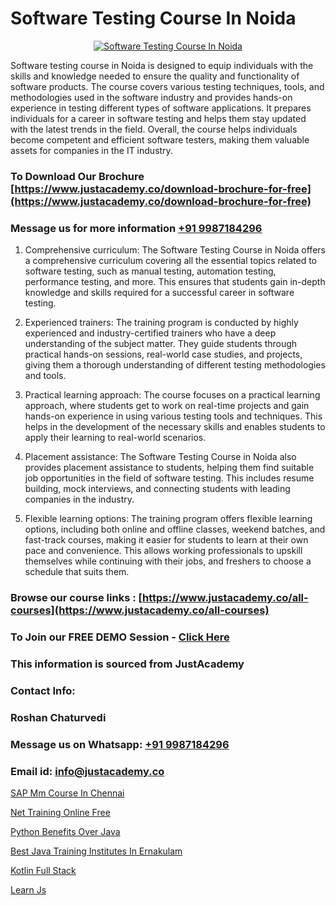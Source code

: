 # Software Testing Course In Noida

<p align="center">
  <a href="https://justacademy.co/program-detail/software-testing">
    <img src="https://justacademy.co/storage2/program_images/1704700438.webp" alt="Software Testing Course In Noida">
  </a>
</p>


Software testing course in Noida is designed to equip individuals with the skills and knowledge needed to ensure the quality and functionality of software products. The course covers various testing techniques, tools, and methodologies used in the software industry and provides hands-on experience in testing different types of software applications. It prepares individuals for a career in software testing and helps them stay updated with the latest trends in the field. Overall, the course helps individuals become competent and efficient software testers, making them valuable assets for companies in the IT industry. 
### To Download Our Brochure [https://www.justacademy.co/download-brochure-for-free](https://www.justacademy.co/download-brochure-for-free)
### Message us for more information [+91 9987184296](https://api.whatsapp.com/send?phone=919987184296)
1) Comprehensive curriculum: The Software Testing Course in Noida offers a comprehensive curriculum covering all the essential topics related to software testing, such as manual testing, automation testing, performance testing, and more. This ensures that students gain in-depth knowledge and skills required for a successful career in software testing.

2) Experienced trainers: The training program is conducted by highly experienced and industry-certified trainers who have a deep understanding of the subject matter. They guide students through practical hands-on sessions, real-world case studies, and projects, giving them a thorough understanding of different testing methodologies and tools.

3) Practical learning approach: The course focuses on a practical learning approach, where students get to work on real-time projects and gain hands-on experience in using various testing tools and techniques. This helps in the development of the necessary skills and enables students to apply their learning to real-world scenarios.

4) Placement assistance: The Software Testing Course in Noida also provides placement assistance to students, helping them find suitable job opportunities in the field of software testing. This includes resume building, mock interviews, and connecting students with leading companies in the industry.

5) Flexible learning options: The training program offers flexible learning options, including both online and offline classes, weekend batches, and fast-track courses, making it easier for students to learn at their own pace and convenience. This allows working professionals to upskill themselves while continuing with their jobs, and freshers to choose a schedule that suits them.

### Browse our course links : [https://www.justacademy.co/all-courses](https://www.justacademy.co/all-courses) 
### To Join our FREE DEMO Session - [Click Here](https://www.justacademy.co/register-for-course-demo)


### This information is sourced from JustAcademy
### Contact Info:
### Roshan Chaturvedi
### Message us on Whatsapp: [+91 9987184296](https://api.whatsapp.com/send?phone=919987184296)
### Email id: [info@justacademy.co](mailto:info@justacademy.co)
                
[SAP Mm Course In Chennai](https://www.linkedin.com/pulse/sap-mm-course-chennai-justacademy-beangaluru-lwesf/)

[Net Training Online Free](https://www.linkedin.com/pulse/net-training-online-free-justacademy-belfast-mmzpe?trackingId=z0Ouho5RO%2FhOdVqzOOXsDQ%3D%3D&lipi=urn%3Ali%3Apage%3Ad_flagship3_company_admin%3BZ5ESut9VQxyQx%2BjF%2F1FLaA%3D%3D)

[Python Benefits Over Java](https://medium.com/@roneet705/python-benefits-over-java-933e069e76c0)

[Best Java Training Institutes In Ernakulam](https://medium.com/@surajvaishnav5015/best-java-training-institutes-in-ernakulam-330e9c65cd5b)

[Kotlin Full Stack](https://justacademyin.github.io/Articles/Kotlin-Full-Stack)

[Learn Js](https://justacademyin.github.io/Articles/Learn-Js)

